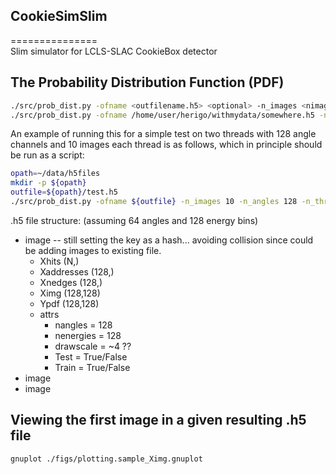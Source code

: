 
## CookieSimSlim  
===============  
Slim simulator for LCLS-SLAC CookieBox detector  

## The Probability Distribution Function (PDF)  

```bash  
./src/prob_dist.py -ofname <outfilename.h5> <optional> -n_images <nimages> -n_angles <nchannels> -n_threads <nthreads>    
./src/prob_dist.py -ofname /home/user/herigo/withmydata/somewhere.h5 -n_images 25000 -n_angles 128 -n_threads 10    
```  

An example of running this for a simple test on two threads with 128 angle channels and 10 images each thread is as follows,
which in principle should be run as a script:  
```bash  
opath=~/data/h5files  
mkdir -p ${opath}  
outfile=${opath}/test.h5  
./src/prob_dist.py -ofname ${outfile} -n_images 10 -n_angles 128 -n_threads 2  
```  


.h5 file structure: (assuming 64 angles and 128 energy bins)  
* image	-- still setting the key as a hash... avoiding collision since could be adding images to existing file.
	* Xhits (N,)  
	* Xaddresses (128,)  
	* Xnedges (128,)  
	* Ximg (128,128)  
	* Ypdf (128,128)  
	* attrs  
		* nangles = 128   
		* nenergies = 128  
		* drawscale = ~4 ??  
		* Test = True/False  
		* Train = True/False  
* image  
* image  

## Viewing the first image in a given resulting .h5 file

```bash
gnuplot ./figs/plotting.sample_Ximg.gnuplot
```


